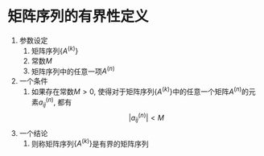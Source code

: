 # 矩阵序列的有界性定义

1. 参数设定
	1. 矩阵序列$\{A^{(k)}\}$ 
	2. 常数$M$
	3. 矩阵序列中的任意一项$A^{(n)}$
2. 一个条件
	1. 如果存在常数$M>0$, 使得对于矩阵序列$\{A^{(k)}\}$中的任意一个矩阵$A^{(n)}$的元素$a_{ij}^{(n)}$, 都有$$|a_{ij}^{(n)}|<M$$
3. 一个结论
	1. 则称矩阵序列$\{A^{(k)}\}$是有界的矩阵序列

